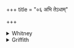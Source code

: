 +++
title = "०६ अभि तेऽधाम्"

+++

<details><summary>Whitney</summary>

### Translation
6. I have put on (*abhí*) for thee the overpowering one (f.); I have put  
to (*úpa*) for thee the very powerful one; after me let thy mind run  
forth as a cow after her calf, run as water on its track.

### Notes
RV. reads *úpa* for *abhí* in **a**, and has for **b** *abhí tvā ’dhāṁ  
sáhīyasā*. The application of **a** and **b** as made by Kāuś. (see  
above) would suit the prepositions as found in RV. decidedly better than  
as in our text; but much more appropriate is the use made by MP.,  
elements of the root being secretly bound on the arms of the wife, with  
which she embraces the husband below and above ⌊so that one arm is under  
him and the other over him⌋; then in *abhy adhām* is further implied (as  
elsewhere ⌊e.g. iii. 11. 8⌋) the value of *abhidhānī*, the halter or  
bridle with which a horse is controlled. The Anukr. does not sanction  
the resolution *ma-ā́m* in **c**.
</details>

<details><summary>Griffith</summary>

I've girt thee with the conquering Plant, beneath thee laid the mightiest one. As a cow hastens to her calf, so let thy spirit speed to me, hasten like water on its way.
</details>
